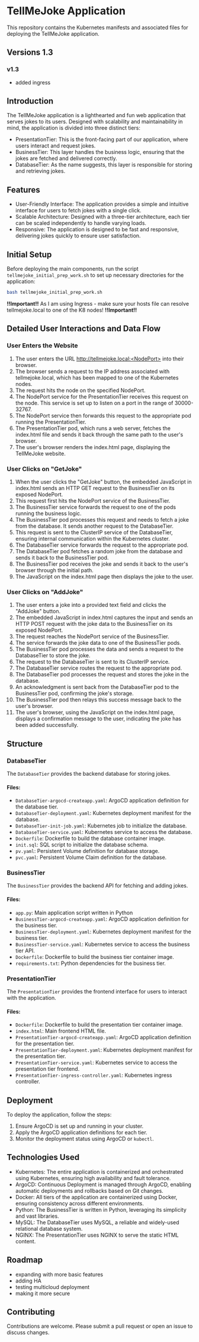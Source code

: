 # TellMeJoke Application 

This repository contains the Kubernetes manifests and associated files for deploying the TellMeJoke application.

## Versions 1.3
### v1.3
- added ingress 

## Introduction

The TellMeJoke application is a lighthearted and fun web application that serves jokes to its users. Designed with scalability and maintainability in mind, the application is divided into three distinct tiers:

- PresentationTier: This is the front-facing part of our application, where users interact and request jokes.
- BusinessTier: This layer handles the business logic, ensuring that the jokes are fetched and delivered correctly.
- DatabaseTier: As the name suggests, this layer is responsible for storing and retrieving jokes.

## Features

- User-Friendly Interface: The application provides a simple and intuitive interface for users to fetch jokes with a single click.
- Scalable Architecture: Designed with a three-tier architecture, each tier can be scaled independently to handle varying loads.
- Responsive: The application is designed to be fast and responsive, delivering jokes quickly to ensure user satisfaction.

## Initial Setup

Before deploying the main components, run the script `tellmejoke_initial_prep_work.sh` to set up necessary directories for the application:

```bash
bash tellmejoke_initial_prep_work.sh
```

**!!Important!!** 
As I am using Ingress - make sure your hosts file can resolve tellmejoke.local to one of the K8 nodes!
**!!Important!!**

## Detailed User Interactions and Data Flow


### User Enters the Website

1. The user enters the URL http://tellmejoke.local:<NodePort> into their browser.
2. The browser sends a request to the IP address associated with tellmejoke.local, which has been mapped to one of the Kubernetes nodes.
3. The request hits the node on the specified NodePort.
4. The NodePort service for the PresentationTier receives this request on the node. This service is set up to listen on a port in the range of 30000-32767.
5. The NodePort service then forwards this request to the appropriate pod running the PresentationTier.
6. The PresentationTier pod, which runs a web server, fetches the index.html file and sends it back through the same path to the user's browser.
7. The user's browser renders the index.html page, displaying the TellMeJoke website.

### User Clicks on "GetJoke"

1. When the user clicks the "GetJoke" button, the embedded JavaScript in index.html sends an HTTP GET request to the BusinessTier on its exposed NodePort.
2. This request first hits the NodePort service of the BusinessTier.
3. The BusinessTier service forwards the request to one of the pods running the business logic.
4. The BusinessTier pod processes this request and needs to fetch a joke from the database. It sends another request to the DatabaseTier.
5. This request is sent to the ClusterIP service of the DatabaseTier, ensuring internal communication within the Kubernetes cluster.
6. The DatabaseTier service forwards the request to the appropriate pod.
7. The DatabaseTier pod fetches a random joke from the database and sends it back to the BusinessTier pod.
8. The BusinessTier pod receives the joke and sends it back to the user's browser through the initial path.
9. The JavaScript on the index.html page then displays the joke to the user.

### User Clicks on "AddJoke"

1. The user enters a joke into a provided text field and clicks the "AddJoke" button.
2. The embedded JavaScript in index.html captures the input and sends an HTTP POST request with the joke data to the BusinessTier on its exposed NodePort.
3. The request reaches the NodePort service of the BusinessTier.
4. The service forwards the joke data to one of the BusinessTier pods.
5. The BusinessTier pod processes the data and sends a request to the DatabaseTier to store the joke.
6. The request to the DatabaseTier is sent to its ClusterIP service.
7. The DatabaseTier service routes the request to the appropriate pod.
8. The DatabaseTier pod processes the request and stores the joke in the database.
9. An acknowledgment is sent back from the DatabaseTier pod to the BusinessTier pod, confirming the joke's storage.
10. The BusinessTier pod then relays this success message back to the user's browser.
11. The user's browser, using the JavaScript on the index.html page, displays a confirmation message to the user, indicating the joke has been added successfully.

## Structure

### DatabaseTier

The `DatabaseTier` provides the backend database for storing jokes. 

#### Files:
- `DatabaseTier-argocd-createapp.yaml`: ArgoCD application definition for the database tier.
- `DatabaseTier-deployment.yaml`: Kubernetes deployment manifest for the database.
- `DatabaseTier-init-job.yaml`: Kubernetes job to initialize the database.
- `DatabaseTier-service.yaml`: Kubernetes service to access the database.
- `Dockerfile`: Dockerfile to build the database container image.
- `init.sql`: SQL script to initialize the database schema.
- `pv.yaml`: Persistent Volume definition for database storage.
- `pvc.yaml`: Persistent Volume Claim definition for the database.

### BusinessTier

The `BusinessTier` provides the backend API for fetching and adding jokes.

#### Files:
- `app.py`: Main application script written in Python 
- `BusinessTier-argocd-createapp.yaml`: ArgoCD application definition for the business tier.
- `BusinessTier-deployment.yaml`: Kubernetes deployment manifest for the business tier.
- `BusinessTier-service.yaml`: Kubernetes service to access the business tier API.
- `Dockerfile`: Dockerfile to build the business tier container image.
- `requirements.txt`: Python dependencies for the business tier.

### PresentationTier

The `PresentationTier` provides the frontend interface for users to interact with the application.

#### Files:
- `Dockerfile`: Dockerfile to build the presentation tier container image.
- `index.html`: Main frontend HTML file.
- `PresentationTier-argocd-createapp.yaml`: ArgoCD application definition for the presentation tier.
- `PresentationTier-deployment.yaml`: Kubernetes deployment manifest for the presentation tier.
- `PresentationTier-service.yaml`: Kubernetes service to access the presentation tier frontend.
- `PresentationTier-ingress-controller.yaml`: Kubernetes ingress controller.

## Deployment

To deploy the application, follow the steps:

1. Ensure ArgoCD is set up and running in your cluster.
2. Apply the ArgoCD application definitions for each tier.
3. Monitor the deployment status using ArgoCD or `kubectl`.

## Technologies Used

- Kubernetes: The entire application is containerized and orchestrated using Kubernetes, ensuring high availability and fault tolerance.
- ArgoCD: Continuous Deployment is managed through ArgoCD, enabling automatic deployments and rollbacks based on Git changes.
- Docker: All tiers of the application are containerized using Docker, ensuring consistency across different environments.
- Python: The BusinessTier is written in Python, leveraging its simplicity and vast libraries.
- MySQL: The DatabaseTier uses MySQL, a reliable and widely-used relational database system.
- NGINX: The PresentationTier uses NGINX to serve the static HTML content.

## Roadmap

- expanding with more basic features
- adding HA
- testing multicloud deployment
- making it more secure

## Contributing

Contributions are welcome. Please submit a pull request or open an issue to discuss changes.
